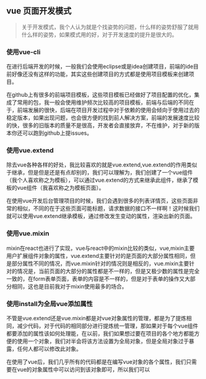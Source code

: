 ## vue 页面开发模式

> 关于开发模式，我个人认为就是个找姿势的问题，什么样的姿势舒服了就用什么样的姿势，如果模式用的好，对于开发速度的提升是很大的。

### 使用vue-cli

在进行后端开发的时候，一般我们会使用eclipse或是idea创建项目，前端的ide目前好像还没有这样的功能，其实这些创建项目的方式都是使用项目模板来创建项目。

在github上有很多的前端项目模板，这些项目模板已经做好了项目配置的优化，集成了常用的包，我一般会使用维护频次比较高的项目模板，前端与后端的不同在于，前端发展的很快，后端在项目开发过程中对于依赖的使用会倾向于使用过去的稳定版本，如果出现问题，也会很方便的找到前人解决方案，前端的发展速度比较的快，很多的旧版本的质量不是很高，开发者会直接放弃，不在维护，对于新的版本你还可以跑到github上提issues。

### 使用vue.extend

除去vue各种各样的好处，我比较喜欢的就是vue.extend,vue.extend的作用类似于继承，但是但是还是有点却别的，我们可以理解为，我们创建了一个vue组件（我个人喜欢称之为模板），可以通过vue.extend的方式来继承此组件，继承了模板的vue组件（我喜欢称之为模板页面）。

在使用vue开发后台管理项目的时候，我们会遇到很多的列表详情页，这些页面非常的相似，不同的在于这些页面可能标题，请求数据的接口不一样啊！这时候我们就可以使用vue.extend继承模板，通过修改发生变动的属性，渲染出新的页面。

### 使用vue.mixin

mixin在react也进行了实现，vue与react中的mixin比较的类似，vue,mixin主要用户扩展组件对象的属性，vue.extend主要针对的是页面的大部分属性相同，但是部分属性不同的情况，而vue.mixin针对的情况则是相反的，vue.mixin主要针对的情况是，当前页面的大部分的属性都是不一样的，但是又极少数的属性是完全一致的，在form表单页面，表单的内容是不一样的，但是对于表单的操作又大部分相同，这也是目前我对于mixin使用最多的场合。

### 使用install为全局vue添加属性

不管是vue.extend还是vue.mixin都是对vue对象属性的管理，都是为了提炼相同，减少代码，对于代码的相同部分进行提炼统一管理，那如果对于每个vue组件都要添加的属性该如何处理能，在以前，我们如果想过要在项目的各个地方都能方便的使用一个对象，我们对半会将该方法设置为全局对象，但是全局对象过于暴露，任何人都可以修改此对象。

在使用了vue后，我们几乎所有的代码都是在编写vue对象的各个属性，我们只需要在vue的对象属性中可以访问到该对象即可，所以我们可以





